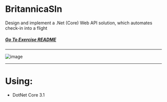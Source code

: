 # BritannicaSln
Design and implement a .Net (Core) Web API solution, which automates check-in into a flight

##### [Go To Exercise README](/Flight-Assessment.pdf)
___
![image](https://user-images.githubusercontent.com/29782774/130359271-945faa0b-44e0-429a-9dc8-4f2aabdb87fa.png)
___


# Using:
  * DotNet Core 3.1
  



